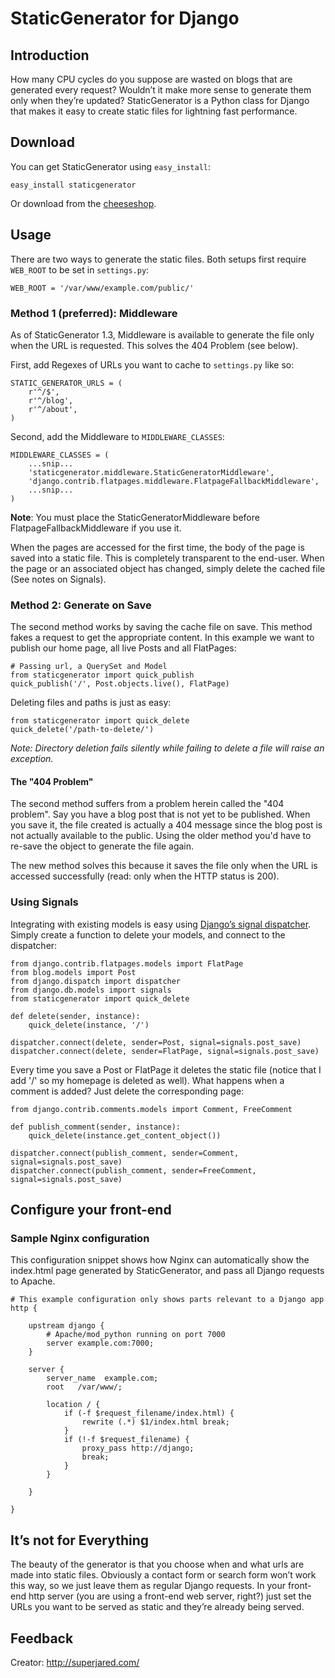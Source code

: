 # StaticGenerator for Django

## Introduction

How many CPU cycles do you suppose are wasted on blogs that are generated every request? Wouldn’t it make more sense to generate them only when they’re updated? StaticGenerator is a Python class for Django that makes it easy to create static files for lightning fast performance. 

## Download

You can get StaticGenerator using `easy_install`:

    easy_install staticgenerator
    
Or download from the [cheeseshop](http://pypi.python.org/pypi/staticgenerator/1.3).

## Usage

There are two ways to generate the static files. Both setups first require `WEB_ROOT` to be set in `settings.py`:

    WEB_ROOT = '/var/www/example.com/public/'

### Method 1 (preferred): Middleware

As of StaticGenerator 1.3, Middleware is available to generate the file only when the URL is requested. This solves the 404 Problem (see below).

First, add Regexes of URLs you want to cache to `settings.py` like so:

    STATIC_GENERATOR_URLS = (
        r'^/$',
        r'^/blog',
        r'^/about',
    )
    
Second, add the Middleware to `MIDDLEWARE_CLASSES`:

    MIDDLEWARE_CLASSES = (
        ...snip...
        'staticgenerator.middleware.StaticGeneratorMiddleware',
        'django.contrib.flatpages.middleware.FlatpageFallbackMiddleware',
        ...snip...
    )
    
**Note**: You must place the StaticGeneratorMiddleware before FlatpageFallbackMiddleware if you use it.
    
When the pages are accessed for the first time, the body of the page is saved into a static file. This is completely transparent to the end-user. When the page or an associated object has changed, simply delete the cached file (See notes on Signals).

### Method 2: Generate on Save

The second method works by saving the cache file on save. This method fakes a request to get the appropriate content. In this example we want to publish our home page, all live Posts and all FlatPages:

    # Passing url, a QuerySet and Model
    from staticgenerator import quick_publish
    quick_publish('/', Post.objects.live(), FlatPage)

Deleting files and paths is just as easy:

    from staticgenerator import quick_delete
    quick_delete('/path-to-delete/')

*Note: Directory deletion fails silently while failing to delete a file will raise an exception.*

#### The "404 Problem"

The second method suffers from a problem herein called the "404 problem". Say you have a blog post that is not yet to be published. When you save it, the file created is actually a 404 message since the blog post is not actually available to the public. Using the older method you'd have to re-save the object to generate the file again.

The new method solves this because it saves the file only when the URL is accessed successfully (read: only when the HTTP status is 200).

### Using Signals

Integrating with existing models is easy using [Django’s signal dispatcher](http://code.djangoproject.com/wiki/Signals). Simply create a function to delete your models, and connect to the dispatcher:

    from django.contrib.flatpages.models import FlatPage
    from blog.models import Post
    from django.dispatch import dispatcher
    from django.db.models import signals
    from staticgenerator import quick_delete

    def delete(sender, instance):
        quick_delete(instance, '/')

    dispatcher.connect(delete, sender=Post, signal=signals.post_save)
    dispatcher.connect(delete, sender=FlatPage, signal=signals.post_save)

Every time you save a Post or FlatPage it deletes the static file (notice that I add '/' so my homepage is deleted as well). What happens when a comment is added? Just delete the corresponding page:

    from django.contrib.comments.models import Comment, FreeComment

    def publish_comment(sender, instance):
        quick_delete(instance.get_content_object())

    dispatcher.connect(publish_comment, sender=Comment, signal=signals.post_save)
    dispatcher.connect(publish_comment, sender=FreeComment, signal=signals.post_save)
    
## Configure your front-end

### Sample Nginx configuration

This configuration snippet shows how Nginx can automatically show the index.html page generated by StaticGenerator, and pass all Django requests to Apache.

    # This example configuration only shows parts relevant to a Django app
    http {
    
        upstream django {
            # Apache/mod_python running on port 7000
            server example.com:7000;
        }
    
        server {
            server_name  example.com;
            root   /var/www/;

            location / {
                if (-f $request_filename/index.html) {
                    rewrite (.*) $1/index.html break;
                }
                if (!-f $request_filename) {
                    proxy_pass http://django;
                    break;
                }
            }

        }
    
    }
    
## It’s not for Everything

The beauty of the generator is that you choose when and what urls are made into static files. Obviously a contact form or search form won’t work this way, so we just leave them as regular Django requests. In your front-end http server (you are using a front-end web server, right?) just set the URLs you want to be served as static and they’re already being served.

## Feedback

Creator: <http://superjared.com/>
